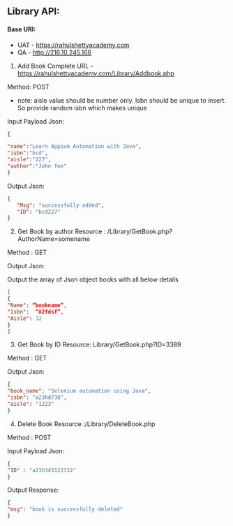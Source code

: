 ## Library API:

#### Base URI:  

- UAT - https://rahulshettyacademy.com
- QA - http://216.10.245.166
 
1.	Add Book Complete URL - https://rahulshettyacademy.com/Library/Addbook.php

Method: POST

- note: aisle value should be number only. Isbn should be unique to insert. So provide random isbn which makes unique

Input Payload Json:
```json
{

"name":"Learn Appium Automation with Java",
"isbn":"bcd",
"aisle":"227",
"author":"John foe"
}
```

Output Json:
```json
{
   "Msg": "successfully added",
   "ID": "bcd227"
} 
```

 
2.	Get Book by author Resource : /Library/GetBook.php?AuthorName=somename

Method : GET
 
Output Json:

Output the array of Json object books with all below details 
```json 
[
{
"Name": “bookname”,
"Isbn":  “A2fdsf”,
"Aisle": 32
}
]
```

3. Get Book by ID Resource: Library/GetBook.php?ID=3389

Method : GET 

Output Json:
```json
{
"book_name": "Selenium automation using Java",
"isbn": "a23hd738",
"aisle": "1223"
} 
```

4. Delete Book Resource :/Library/DeleteBook.php

Method : POST
 
Input Payload Json:
```json
{
"ID" : "a23h345122332"
} 
```

Output Response:
```json
{
"msg": "book is successfully deleted"
}
```
